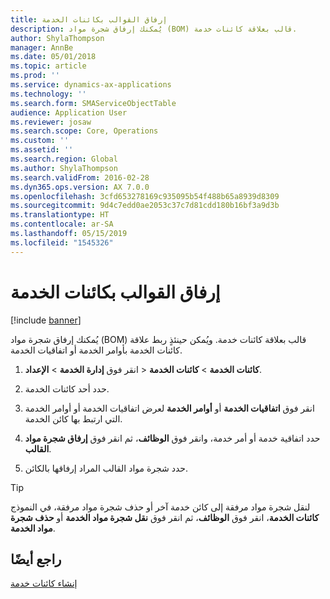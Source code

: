 ```yaml
---
title: إرفاق القوالب بكائنات الخدمة
description: يُمكنك إرفاق شجرة مواد (BOM) قالب بعلاقة كائنات خدمة.
author: ShylaThompson
manager: AnnBe
ms.date: 05/01/2018
ms.topic: article
ms.prod: ''
ms.service: dynamics-ax-applications
ms.technology: ''
ms.search.form: SMAServiceObjectTable
audience: Application User
ms.reviewer: josaw
ms.search.scope: Core, Operations
ms.custom: ''
ms.assetid: ''
ms.search.region: Global
ms.author: ShylaThompson
ms.search.validFrom: 2016-02-28
ms.dyn365.ops.version: AX 7.0.0
ms.openlocfilehash: 3cfd653278169c935095b54f488b65a8939d8309
ms.sourcegitcommit: 9d4c7edd0ae2053c37c7d81cdd180b16bf3a9d3b
ms.translationtype: HT
ms.contentlocale: ar-SA
ms.lasthandoff: 05/15/2019
ms.locfileid: "1545326"
---
```

# <a name="attach-templates-to-service-objects"></a>إرفاق القوالب بكائنات الخدمة    

[!include [banner](../includes/banner.md)]


يُمكنك إرفاق شجرة مواد (BOM) قالب بعلاقة كائنات خدمة. ويُمكن حينئذٍ ربط علاقة كائنات الخدمة بأوامر الخدمة أو اتفاقيات الخدمة.

1.  انقر فوق **إدارة الخدمة** \> **الإعداد‏‎** \> **كائنات الخدمة** \> **كائنات الخدمة**.

2.  حدد أحد كائنات الخدمة.

3.  انقر فوق **اتفاقيات الخدمة** أو **أوامر الخدمة** لعرض اتفاقيات الخدمة أو أوامر الخدمة التي ارتبط بها كائن الخدمة.

4.  حدد اتفاقية خدمة أو أمر خدمة، وانقر فوق **الوظائف**، ثم انقر فوق **إرفاق شجرة مواد القالب**.

5.  حدد شجرة مواد القالب المراد إرفاقها بالكائن.


> [!TIP]
> <P>لنقل شجرة مواد مرفقة إلى كائن خدمة آخر أو حذف شجرة مواد مرفقة، في النموذج <STRONG>كائنات الخدمة</STRONG>، انقر فوق <STRONG>الوظائف</STRONG>، ثم انقر فوق <STRONG>نقل شجرة مواد الخدمة</STRONG> أو <STRONG>حذف شجرة مواد الخدمة</STRONG>.</P>



## <a name="see-also"></a>راجع أيضًا

[إنشاء كائنات خدمة](create-service-objects.md)

  


